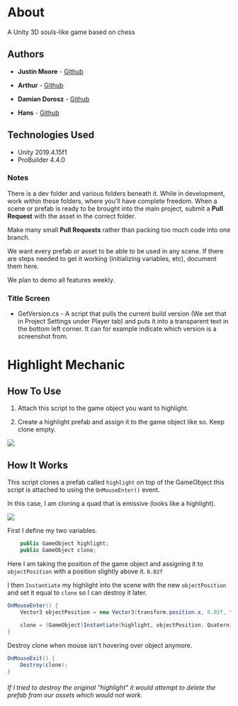 # **About**

A Unity 3D souls-like game based on chess

## **Authors**

- **Justin Moore** - [Github](https://github.com/sirjust)
  
- **Arthur** - [Github](https://github.com/arthur-schevey)

- **Damian Dorosz** - [Github](https://github.com/exostin)

- **Hans** - [Github](https://github.com/unbekanntunity)
  
## **Technologies Used**

- Unity 2019.4.15f1
- ProBuilder 4.4.0

### **Notes**

There is a dev folder and various folders beneath it. While in development, work within these folders, where you'll have complete freedom. When a scene or prefab is ready to be brought into the main project, submit a **Pull Request** with the asset in the correct folder.

Make many small **Pull Requests** rather than packing too much code into one branch.

We want every prefab or asset to be able to be used in any scene. If there are steps needed to get it working (initializing variables, etc), document them here.

We plan to demo all features weekly.

### Title Screen

- GetVersion.cs - A script that pulls the current build version (We set that in Project Settings under Player tab)
				and puts it into a transparent text in the bottom left corner. It can for example indicate which version is a screenshot from.

# Highlight Mechanic

## How To Use
1. Attach this script to the game object you want to highlight.

2. Create a highlight prefab and assign it to the game object like so. Keep clone empty.

![](https://i.ibb.co/FB33YT4/Screenshot-2020-12-05-141843.png)


## How It Works

This script clones a prefab called `highlight` on top of the GameObject this script is attached to using the `OnMouseEnter()` event. 

In this case, I am cloning a quad that is emissive (looks like a highlight).

![](https://i.ibb.co/6vX1CkF/Screenshot-2020-12-05-144732.png)

First I define my two variables.
```cs
    public GameObject highlight; 
    public GameObject clone;
```

Here I am taking the position of the game object and assigning it to `objectPosition` with a position slightly above it. `0.02f` 

I then `Instantiate` my highlight into the scene with the new `objectPosition` and set it equal to `clone` so I can destroy it later. 

```cs
OnMouseEnter() {
	Vector3 objectPosition = new Vector3(transform.position.x, 0.02f, transform.position.z);
  
	clone = (GameObject)Instantiate(highlight, objectPosition, Quaternion.Euler(Vector3.right * 90));
}
```

Destroy clone when mouse isn't hovering over object anymore.
```cs
OnMouseExit() {
	Destroy(clone);
}
```
###### If I tried to destroy the original "highlight" it would attempt to delete the prefab from our assets which would not work.

